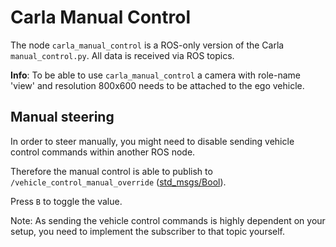# Carla Manual Control

The node `carla_manual_control` is a ROS-only version of the Carla `manual_control.py`. All data is received
via ROS topics.

__Info__: To be able to use `carla_manual_control` a camera with role-name 'view' and resolution 800x600 needs to be attached to the ego vehicle.


## Manual steering

In order to steer manually, you might need to disable sending vehicle control commands within another ROS node.

Therefore the manual control is able to publish to `/vehicle_control_manual_override` ([std_msgs/Bool](http://docs.ros.org/api/std_msgs/html/msg/Bool.html)).

Press `B` to toggle the value.

Note: As sending the vehicle control commands is highly dependent on your setup, you need to implement the subscriber to that topic yourself.

